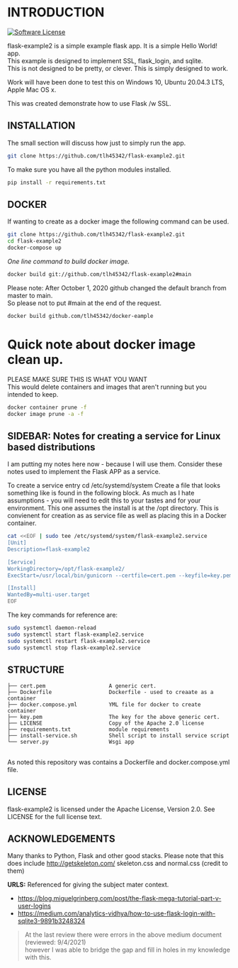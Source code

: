 # INTRODUCTION

[![Software License](https://img.shields.io/badge/license-Apache%202-blue)](LICENSE)

flask-example2 is a simple example flask app.  It is a simple Hello World! app.  
This example is designed to implement SSL, flask_login, and sqlite.  
This is not designed to be pretty, or clever. This is simply designed to work.

Work will have been done to test this on Windows 10, Ubuntu 20.04.3 LTS, Apple Mac OS x.

This was created demonstrate how to use Flask /w SSL.

## INSTALLATION

The small section will discuss how just to simply run the app.  

```bash
git clone https://github.com/tlh45342/flask-example2.git
```

To make sure you have all the python modules installed.

```bash
pip install -r requirements.txt
```

## DOCKER

If wanting to create as a docker image the following command can be used.

```bash
git clone https://github.com/tlh45342/flask-example2.git
cd flask-example2
docker-compose up
```

*One line command to build docker image.*
```bash
docker build git://github.com/tlh45342/flask-example2#main
```
Please note:  After October 1, 2020 github changed the default branch from master to main.  
So please not to put #main at the end of the request.

```bash
docker build github.com/tlh45342/docker-eample
```

# Quick note about docker image clean up.
PLEASE MAKE SURE THIS IS WHAT YOU WANT  
This would delete containers and images that aren't running but you intended to keep.
```bash
docker container prune -f
docker image prune -a -f
```

## SIDEBAR: Notes for creating a service for Linux based distributions

I am putting my notes here now - because I will use them.  Consider these notes used to implement the Flask APP as a service.

To create a service entry cd /etc/systemd/system
Create a file that looks something like is found in the following block.
As much as I hate assumptions - you will need to edit this to your tastes and for your environment.
This one assumes the install is at the /opt directory.  This is convienent for creation as as service file as well as placing this in a Docker container.

```bash
cat <<EOF | sudo tee /etc/systemd/system/flask-example2.service
[Unit]
Description=flask-example2

[Service]
WorkingDirectory=/opt/flask-example2/
ExecStart=/usr/local/bin/gunicorn --certfile=cert.pem --keyfile=key.pem --bind 0.0.0.0:443 server:app

[Install]
WantedBy=multi-user.target
EOF
```

The key commands for reference are: 

```bash
sudo systemctl daemon-reload
sudo systemctl start flask-example2.service
sudo systemctl restart flask-example2.service
sudo systemctl stop flask-example2.service
```

## STRUCTURE

    ├── cert.pem                    A generic cert.   
    ├── Dockerfile                  Dockerfile - used to creaate as a container 
    ├── docker.compose.yml          YML file for docker to create container  
    ├── key.pem                     The key for the above generic cert. 
    ├── LICENSE                     Copy of the Apache 2.0 license
    ├── requirements.txt            module requirements
    ├── install-service.sh          Shell script to install service script   
    └── server.py                   Wsgi app

##

As noted this repository was contains a Dockerfile and docker.compose.yml file.

## LICENSE

flask-example2 is licensed under the Apache License, Version 2.0. See LICENSE for the full license text.

## ACKNOWLEDGEMENTS

Many thanks to Python, Flask and other good stacks.
Please note that this does include http://getskeleton.com/ skeleton.css and normal.css (credit to them)

**URLS:** Referenced for giving the subject mater context. 
*  https://blog.miguelgrinberg.com/post/the-flask-mega-tutorial-part-v-user-logins  
*  https://medium.com/analytics-vidhya/how-to-use-flask-login-with-sqlite3-9891b3248324  
>At the last review there were errors in the above medium document (reviewed: 9/4/2021)  
     however I was able to bridge the gap and fill in holes in my knowledge with this.

